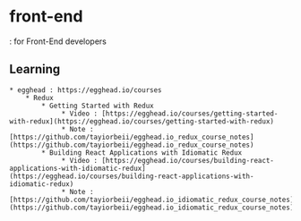 # front-end
: for Front-End developers

## Learning 
	* egghead : https://egghead.io/courses
		* Redux
			* Getting Started with Redux
				 * Video : [https://egghead.io/courses/getting-started-with-redux](https://egghead.io/courses/getting-started-with-redux)
				 * Note : [https://github.com/tayiorbeii/egghead.io_redux_course_notes](https://github.com/tayiorbeii/egghead.io_redux_course_notes)
			* Building React Applications with Idiomatic Redux
				 * Video : [https://egghead.io/courses/building-react-applications-with-idiomatic-redux](https://egghead.io/courses/building-react-applications-with-idiomatic-redux)
				 * Note : [https://github.com/tayiorbeii/egghead.io_idiomatic_redux_course_notes](https://github.com/tayiorbeii/egghead.io_idiomatic_redux_course_notes)
